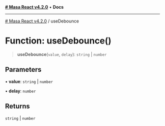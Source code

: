 [**# Masa React v4.2.0**](../README.md) • **Docs**

***

[# Masa React v4.2.0](../globals.md) / useDebounce

# Function: useDebounce()

> **useDebounce**(`value`, `delay`): `string` \| `number`

## Parameters

• **value**: `string` \| `number`

• **delay**: `number`

## Returns

`string` \| `number`
